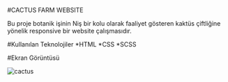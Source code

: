 #CACTUS FARM WEBSITE

Bu proje botanik işinin Niş bir kolu olarak faaliyet gösteren kaktüs çiftliğine yönelik responsive bir website çalışmasıdır.

#Kullanılan Teknolojiler
*HTML
*CSS
*SCSS

#Ekran Görüntüsü

![cactus](https://github.com/ismailertas7221/cactus/assets/169456919/7687dbd2-3e86-43aa-b28e-f3f0ac73669a)
